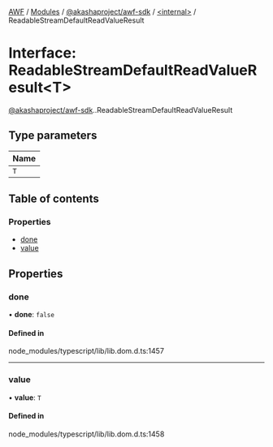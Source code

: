 [AWF](../README.md) / [Modules](../modules.md) / [@akashaproject/awf-sdk](../modules/akashaproject_awf_sdk.md) / [<internal\>](../modules/akashaproject_awf_sdk._internal_.md) / ReadableStreamDefaultReadValueResult

# Interface: ReadableStreamDefaultReadValueResult<T\>

[@akashaproject/awf-sdk](../modules/akashaproject_awf_sdk.md).[<internal>](../modules/akashaproject_awf_sdk._internal_.md).ReadableStreamDefaultReadValueResult

## Type parameters

| Name |
| :------ |
| `T` |

## Table of contents

### Properties

- [done](akashaproject_awf_sdk._internal_.ReadableStreamDefaultReadValueResult.md#done)
- [value](akashaproject_awf_sdk._internal_.ReadableStreamDefaultReadValueResult.md#value)

## Properties

### done

• **done**: ``false``

#### Defined in

node_modules/typescript/lib/lib.dom.d.ts:1457

___

### value

• **value**: `T`

#### Defined in

node_modules/typescript/lib/lib.dom.d.ts:1458

